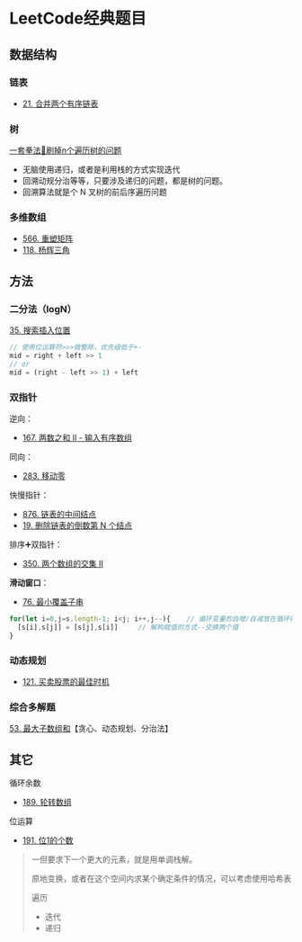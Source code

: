 # LeetCode经典题目

## 数据结构

### 链表

- [21. 合并两个有序链表](https://leetcode-cn.com/problems/merge-two-sorted-lists/)

### 树

[一套拳法👊刷掉n个遍历树的问题](https://leetcode-cn.com/problems/n-ary-tree-preorder-traversal/solution/yi-tao-quan-fa-shua-diao-nge-bian-li-shu-de-wen--3/)

- 无脑使用递归，或者是利用栈的方式实现迭代
- 回溯动规分治等等，只要涉及递归的问题，都是树的问题。
- 回溯算法就是个 N 叉树的前后序遍历问题

### 多维数组

- [566. 重塑矩阵](https://leetcode-cn.com/problems/reshape-the-matrix/)
- [118. 杨辉三角](https://leetcode-cn.com/problems/pascals-triangle/)



## 方法

### 二分法（logN）

[35. 搜索插入位置](https://leetcode-cn.com/problems/search-insert-position/)

```js
// 使用位运算符>>>做整除，优先级低于+-
mid = right + left >> 1
// or
mid = (right - left >> 1) + left
```

### 双指针

逆向：

- [167. 两数之和 II - 输入有序数组](https://leetcode-cn.com/problems/two-sum-ii-input-array-is-sorted/)

同向：

- [283. 移动零](https://leetcode-cn.com/problems/move-zeroes/)

快慢指针：

- [876. 链表的中间结点](https://leetcode-cn.com/problems/middle-of-the-linked-list/)
- [19. 删除链表的倒数第 N 个结点](https://leetcode-cn.com/problems/remove-nth-node-from-end-of-list/)

排序➕双指针：

- [350. 两个数组的交集 II](https://leetcode-cn.com/problems/intersection-of-two-arrays-ii/)

**滑动窗口**：

- [76. 最小覆盖子串](https://leetcode-cn.com/problems/minimum-window-substring/)

```js
for(let i=0,j=s.length-1; i<j; i++,j--){	// 循环变量的自增/自减放在循环体中执行速度更快一些
  [s[i],s[j]] = [s[j],s[i]]		// 解构赋值的方式--交换两个值
}
```

### 动态规划

- [121. 买卖股票的最佳时机](https://leetcode-cn.com/problems/best-time-to-buy-and-sell-stock/)

### 综合多解题

[53. 最大子数组和](https://leetcode-cn.com/problems/maximum-subarray/)【贪心、动态规划、分治法】

## 其它

循环余数

- [189. 轮转数组](https://leetcode-cn.com/problems/rotate-array/)

位运算

- [191. 位1的个数](https://leetcode-cn.com/problems/number-of-1-bits/)





> 一但要求下一个更大的元素，就是用单调栈解。
>
> 原地变换，或者在这个空间内求某个确定条件的情况，可以考虑使用哈希表
>
> 遍历
>
> - 迭代
> - 递归

